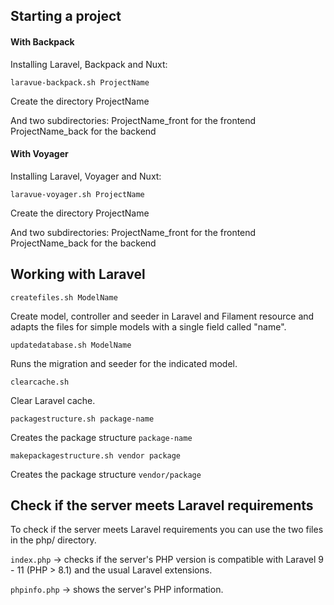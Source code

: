 ## Starting a project

#### With Backpack

Installing Laravel, Backpack and Nuxt:

```
laravue-backpack.sh ProjectName
```

Create the directory ProjectName

And two subdirectories:
ProjectName_front for the frontend
ProjectName_back for the backend

#### With Voyager

Installing Laravel, Voyager and Nuxt:

```
laravue-voyager.sh ProjectName
```

Create the directory ProjectName

And two subdirectories:
ProjectName_front for the frontend
ProjectName_back for the backend

## Working with Laravel

```
createfiles.sh ModelName
```
Create model, controller and seeder in Laravel and Filament resource and adapts the files for simple models with a single field called "name".


```
updatedatabase.sh ModelName
```
Runs the migration and seeder for the indicated model.


```
clearcache.sh
```
Clear Laravel cache.


```
packagestructure.sh package-name
```
Creates the package structure `package-name`


```
makepackagestructure.sh vendor package
```
Creates the package structure `vendor/package`


## Check if the server meets Laravel requirements

To check if the server meets Laravel requirements you can use the two files in the php/ directory.

`index.php` -> checks if the server's PHP version is compatible with Laravel 9 - 11 (PHP > 8.1) and the usual Laravel extensions.

`phpinfo.php` -> shows the server's PHP information.

